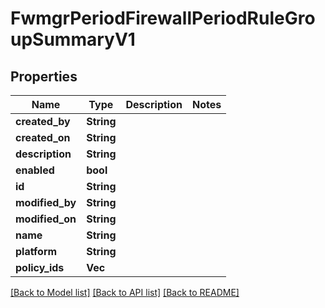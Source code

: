 # FwmgrPeriodFirewallPeriodRuleGroupSummaryV1

## Properties

Name | Type | Description | Notes
------------ | ------------- | ------------- | -------------
**created_by** | **String** |  | 
**created_on** | **String** |  | 
**description** | **String** |  | 
**enabled** | **bool** |  | 
**id** | **String** |  | 
**modified_by** | **String** |  | 
**modified_on** | **String** |  | 
**name** | **String** |  | 
**platform** | **String** |  | 
**policy_ids** | **Vec<String>** |  | 

[[Back to Model list]](../README.md#documentation-for-models) [[Back to API list]](../README.md#documentation-for-api-endpoints) [[Back to README]](../README.md)


